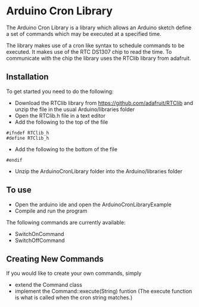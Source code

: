 Arduino Cron Library
====================

The Arduino Cron Library is a library which allows an Arduino sketch define a set of commands which may be executed at a specified time.

The library makes use of a cron like syntax to schedule commands to be executed. It makes use of the RTC DS1307 chip to read the time. To communicate with the chip the library uses the RTClib library from adafruit.

Installation
------------

To get started you need to do the following:

- Download the RTClib library from https://github.com/adafruit/RTClib and unzip the file in the usual Arduino/libraries folder
- Open the RTClib.h file in a text editor
- Add the following to the top of the file
```
#ifndef RTClib_h
#define RTClib_h
```
- Add the following to the bottom of the file
```
#endif
```
- Unzip the ArduinoCronLibrary folder into the Arduino/libraries folder


To use
------

- Open the arduino ide and open the ArduinoCronLibraryExample
- Compile and run the program

The following commands are currently available:

- SwitchOnCommand
- SwitchOffCommand


Creating New Commands
---------------------

If you would like to create your own commands, simply 

- extend the Command class
- implement the Command::execute(String) funtion (The execute function is what is called when the cron string matches.)
